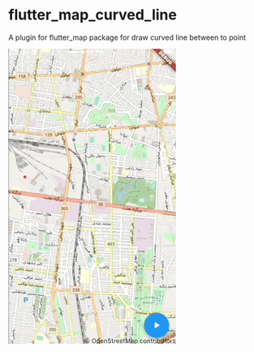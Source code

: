 # flutter_map_curved_line

A plugin for flutter_map package for draw curved line between to point


![](gif1.gif)
